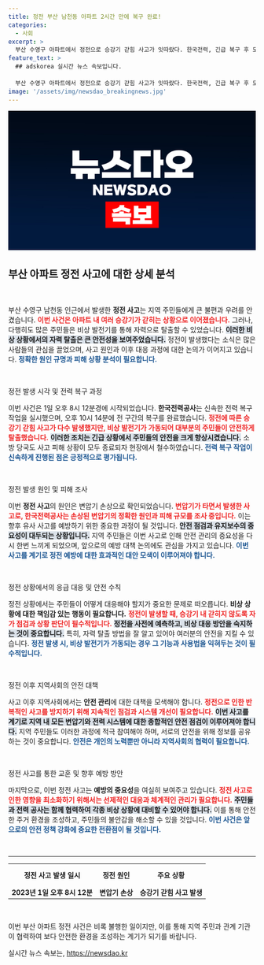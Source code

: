 ```yaml
---
title: 정전 부산 남천동 아파트 2시간 만에 복구 완료!
categories:
  - 사회
excerpt: >
  부산 수영구 아파트에서 정전으로 승강기 갇힘 사고가 잇따랐다. 한국전력, 긴급 복구 후 모두 자력 탈출 완료. 정전 원인은 변압기 손상으로 알려졌는데, 더 자세한 조사 결과가 주목된다.
feature_text: >
  ## adskorea 실시간 뉴스 속보입니다.

  부산 수영구 아파트에서 정전으로 승강기 갇힘 사고가 잇따랐다. 한국전력, 긴급 복구 후 모두 자력 탈출 완료. 정전 원인은 변압기 손상으로 알려졌는데, 더 자세한 조사 결과가 주목된다.
image: '/assets/img/newsdao_breakingnews.jpg'
---
```


<p><img src="/assets/img/newsdao_breakingnews.jpg" alt="adskorea 속보" /></p>

<h2 data-ke-size="size26">부산 아파트 정전 사고에 대한 상세 분석</h2>

<p data-ke-size="size16">&nbsp;</p>

<p>부산 수영구 남천동 인근에서 발생한 <b>정전 사고</b>는 지역 주민들에게 큰 불편과 우려를 안겼습니다. <b><span style="color: #ee2323;">이번 사건은 아파트 내 여러 승강기가 갇히는 상황으로 이어졌습니다.</span></b> 그러나, 다행히도 많은 주민들은 비상 발전기를 통해 자력으로 탈출할 수 있었습니다. <b><span style="background-color: #21538527;">이러한 비상 상황에서의 자력 탈출은 큰 안전성을 보여주었습니다.</span></b> 정전이 발생했다는 소식은 많은 사람들의 관심을 끌었으며, 사고 원인과 이후 대응 과정에 대한 논의가 이어지고 있습니다. <b><span style="color: #1a5490;">정확한 원인 규명과 피해 상황 분석이 필요합니다.</span></b></p>

<p data-ke-size="size16">&nbsp;</p>

<p>정전 발생 시각 및 전력 복구 과정</p>

<p>이번 사건은 1일 오후 8시 12분경에 시작되었습니다. <b>한국전력공사</b>는 신속한 전력 복구 작업을 실시했으며, 오후 10시 14분에 전 구간의 복구를 완료했습니다. <b><span style="color: #ee2323;">정전에 따른 승강기 갇힘 사고가 다수 발생했지만, 비상 발전기가 가동되어 대부분의 주민들이 안전하게 탈출했습니다.</span></b> <b><span style="background-color: #21538527;">이러한 조치는 긴급 상황에서 주민들의 안전을 크게 향상시켰습니다.</span></b> 소방 당국도 사고 피해 상황이 모두 종료되자 현장에서 철수하였습니다. <b><span style="color: #1a5490;">전력 복구 작업이 신속하게 진행된 점은 긍정적으로 평가됩니다.</span></b></p>

<p data-ke-size="size16">&nbsp;</p>

<p>정전 발생 원인 및 피해 조사</p>

<p>이번 <b>정전 사고</b>의 원인은 변압기 손상으로 확인되었습니다. <b><span style="color: #ee2323;">변압기가 타면서 발생한 사고로, 한국전력공사는 손상된 변압기의 정확한 원인과 피해 규모를 조사 중입니다.</span></b> 이는 향후 유사 사고를 예방하기 위한 중요한 과정이 될 것입니다. <b><span style="background-color: #21538527;">안전 점검과 유지보수의 중요성이 대두되는 상황입니다.</span></b> 지역 주민들은 이번 사고로 인해 안전 관리의 중요성을 다시 한번 느끼게 되었으며, 앞으로의 예방 대책 논의에도 관심을 가지고 있습니다. <b><span style="color: #1a5490;">이번 사고를 계기로 정전 예방에 대한 효과적인 대안 모색이 이루어져야 합니다.</span></b></p>

<p data-ke-size="size16">&nbsp;</p>

<p>정전 상황에서의 응급 대응 및 안전 수칙</p>

<p>정전 상황에서는 주민들이 어떻게 대응해야 할지가 중요한 문제로 떠오릅니다. <b>비상 상황에 대한 책임감 있는 행동이 필요합니다.</b> <b><span style="color: #ee2323;">정전이 발생할 때, 승강기 내 갇히지 않도록 자가 점검과 상황 판단이 필수적입니다.</span></b> <b><span style="background-color: #21538527;">정전을 사전에 예측하고, 비상 대응 방안을 숙지하는 것이 중요합니다.</span></b> 특히, 자력 탈출 방법을 잘 알고 있어야 여러분의 안전을 지킬 수 있습니다. <b><span style="color: #1a5490;">정전 발생 시, 비상 발전기가 가동되는 경우 그 기능과 사용법을 익혀두는 것이 필수적입니다.</span></b></p>

<p data-ke-size="size16">&nbsp;</p>

<p>정전 이후 지역사회의 안전 대책</p>

<p>사고 이후 지역사회에서는 <b>안전 관리</b>에 대한 대책을 모색해야 합니다. <b><span style="color: #ee2323;">정전으로 인한 반복적인 사고를 방지하기 위해 지속적인 점검과 시스템 개선이 필요합니다.</span></b> <b><span style="background-color: #21538527;">이번 사고를 계기로 지역 내 모든 변압기와 전력 시스템에 대한 종합적인 안전 점검이 이루어져야 합니다.</span></b> 지역 주민들도 이러한 과정에 적극 참여해야 하며, 서로의 안전을 위해 정보를 공유하는 것이 중요합니다. <b><span style="color: #1a5490;">안전은 개인의 노력뿐만 아니라 지역사회의 협력이 필요합니다.</span></b></p>

<p data-ke-size="size16">&nbsp;</p>

<p>정전 사고를 통한 교훈 및 향후 예방 방안</p>

<p>마지막으로, 이번 정전 사고는 <b>예방의 중요성</b>을 여실히 보여주고 있습니다. <b><span style="color: #ee2323;">정전 사고로 인한 영향을 최소화하기 위해서는 선제적인 대응과 체계적인 관리가 필요합니다.</span></b> <b><span style="background-color: #21538527;">주민들과 전력 공사는 함께 협력하여 각종 비상 상황에 대비할 수 있어야 합니다.</span></b> 이를 통해 안전한 주거 환경을 조성하고, 주민들의 불안감을 해소할 수 있을 것입니다. <b><span style="color: #1a5490;">이번 사건은 앞으로의 안전 정책 강화에 중요한 전환점이 될 것입니다.</span></b></p>

<p data-ke-size="size16">&nbsp;</p>

<hr>

<table style="width: 100%;">
  <tr>
    <td style="text-align: center; height: 40px;"><b>정전 사고 발생 일시</b></td>
    <td style="text-align: center; height: 40px;"><b>정전 원인</b></td>
    <td style="text-align: center; height: 40px;"><b>주요 상황</b></td>
  </tr>
  <tr>
    <td style="text-align: center; height: 17px;"><b>2023년 1일 오후 8시 12분</b></td>
    <td style="text-align: center; height: 17px;"><b>변압기 손상</b></td>
    <td style="text-align: center; height: 17px;"><b>승강기 갇힘 사고 발생</b></td>
  </tr>
</table>

<p data-ke-size="size16">&nbsp;</p>

<p>이번 부산 아파트 정전 사건은 비록 불행한 일이지만, 이를 통해 지역 주민과 관계 기관이 협력하여 보다 안전한 환경을 조성하는 계기가 되기를 바랍니다.</p>
실시간 뉴스 속보는, <a href="https://newsdao.kr" rel="dofollow">https://newsdao.kr</a>


